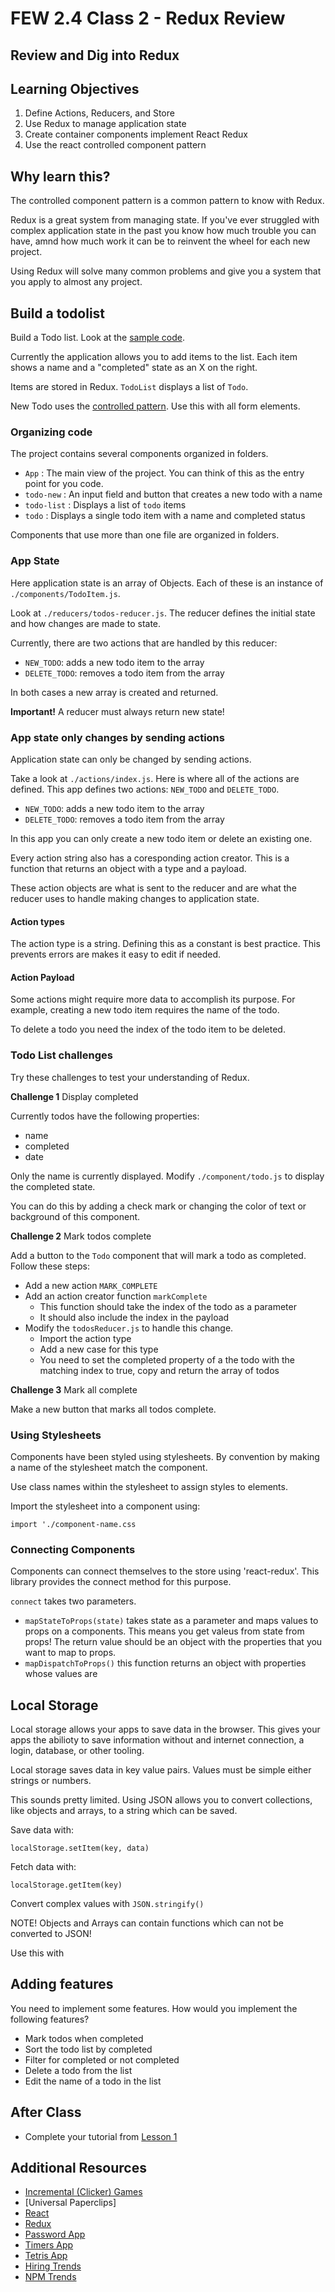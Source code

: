 # FEW 2.4 Class 2 - Redux Review 

## Review and Dig into Redux

## Learning Objectives 

1. Define Actions, Reducers, and Store
1. Use Redux to manage application state 
1. Create container components implement React Redux
1. Use the react controlled component pattern

## Why learn this?

The controlled component pattern is a common pattern to know with Redux. 

Redux is a great system from managing state. If you've ever struggled with complex application state in the past you know how much trouble you can have, amnd how much work it can be to reinvent the wheel for each new project. 

Using Redux will solve many common problems and give you a system that you apply to almost any project. 

## Build a todolist

Build a Todo list. Look at the [sample code](https://github.com/soggybag/redux-todo). 

Currently the application allows you to add items to the list. Each item shows a name and a "completed" state as an X on the right. 

Items are stored in Redux. `TodoList` displays a list of `Todo`. 

New Todo uses the [controlled pattern](https://reactjs.org/docs/forms.html). Use this with all form elements. 

### Organizing code

The project contains several components organized in folders. 

- `App` : The main view of the project. You can think of this as the entry point for you code. 
- `todo-new` : An input field and button that creates a new todo with a name
- `todo-list` : Displays a list of `todo` items
- `todo` : Displays a single todo item with a name and completed status

Components that use more than one file are organized in folders. 

### App State 

Here application state is an array of Objects. Each of these is an instance of `./components/TodoItem.js`.

Look at `./reducers/todos-reducer.js`. The reducer defines the initial state and how changes are made to state. 

Currently, there are two actions that are handled by this reducer: 

- `NEW_TODO`: adds a new todo item to the array
- `DELETE_TODO`: removes a todo item from the array

In both cases a new array is created and returned. 

**Important!** A reducer must always return new state! 

### App state only changes by sending actions

Application state can only be changed by sending actions.

Take a look at `./actions/index.js`. Here is where all of the actions are defined. This app defines two actions: `NEW_TODO` and `DELETE_TODO`.

- `NEW_TODO`: adds a new todo item to the array
- `DELETE_TODO`: removes a todo item from the array

In this app you can only create a new todo item or delete an existing one. 

Every action string also has a coresponding action creator. This is a function that returns an object with a type and a payload. 

These action objects are what is sent to the reducer and are what the reducer uses to handle making changes to application state. 

#### Action types

The action type is a string. Defining this as a constant is best practice. This prevents errors are makes it easy to edit if needed. 

#### Action Payload

Some actions might require more data to accomplish its purpose. For example, creating a new todo item requires the name of the todo. 

To delete a todo you need the index of the todo item to be deleted. 

### Todo List challenges

Try these challenges to test your understanding of Redux. 

**Challenge 1** Display completed

Currently todos have the following properties: 

- name
- completed
- date

Only the name is currently displayed. Modify `./component/todo.js` to display the completed state. 

You can do this by adding a check mark or changing the color of text or background of this component.

**Challenge 2** Mark todos complete

Add a button to the `Todo` component that will mark a todo as completed. Follow these steps: 

- Add a new action `MARK_COMPLETE`
- Add an action creator function `markComplete`
	- This function should take the index of the todo as a parameter
	- It should also include the index in the payload
- Modify the `todosReducer.js` to handle this change. 
	- Import the action type
	- Add a new case for this type
	- You need to set the completed property of a the todo with the matching index to true, copy and return the array of todos

**Challenge 3** Mark all complete 

Make a new button that marks all todos complete. 

### Using Stylesheets

Components have been styled using stylesheets. By convention  by making a name of the stylesheet match the component. 

Use class names within the stylesheet to assign styles to elements. 

Import the stylesheet into a component using: 

`import './component-name.css`

### Connecting Components 

Components can connect themselves to the store using 'react-redux'. This library provides the connect method for this purpose. 

`connect` takes two parameters. 

- `mapStateToProps(state)` takes state as a parameter and maps values to props on a components. This means you get valeus from state from props! The return value should be an object with the properties that you want to map to props. 
- `mapDispatchToProps()` this function returns an object with properties whose values are 

## Local Storage 

Local storage allows your apps to save data in the browser. This gives your apps the abilioty to save information without and internet connection, a login, database, or other tooling. 

Local storage saves data in key value pairs. Values must be simple either strings or numbers. 

This sounds pretty limited. Using JSON allows you to convert collections, like objects and arrays, to a string which can be saved. 

Save data with: 

`localStorage.setItem(key, data)`

Fetch data with: 

`localStorage.getItem(key)`

Convert complex values with `JSON.stringify()`

NOTE! Objects and Arrays can contain functions which can not be converted to JSON!

Use this with 

## Adding features 

You need to implement some features. How would you implement the following features? 

- Mark todos when completed
- Sort the todo list by completed
- Filter for completed or not completed
- Delete a todo from the list
- Edit the name of a todo in the list

## After Class

- Complete your tutorial from [Lesson 1](Lesson-01.md)

## Additional Resources

- [Incremental (Clicker) Games](https://en.wikipedia.org/wiki/Incremental_game)
- [Universal Paperclips]
- [React](https://reactjs.org)
- [Redux](https://redux.js.org)
- [Password App](https://github.com/MakeSchool-Tutorials/web-7-react-redux-passwords-app)
- [Timers App](https://github.com/MakeSchool-Tutorials/web-7-react-redux-timers-app)
- [Tetris App](https://github.com/MakeSchool-Tutorials/web-7-react-redux-tetris-app) 
- [Hiring Trends](https://www.hntrends.com/2018/jun-no-signs-of-slowing-for-react.html?compare1=React&compare2=Redux&compare3=Angular+2&compare4=AngularJS)
- [NPM Trends](https://npm-stat.com/charts.html?package=react&package=vue&package=angular&package=angular%202&package=redux&from=2016-06-01&to=2018-05-31)
